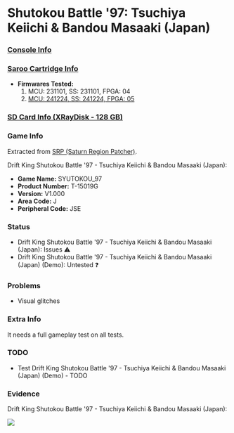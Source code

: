 # Shutokou Battle '97: Tsuchiya Keiichi & Bandou Masaaki (Japan)

### [Console Info](../../../../../Info/Consoles/VA13/README.md)

### [Saroo Cartridge Info](../../../../../Info/Cartridges/RetroGameParadiseStore/1.32F/README.md)

- <b>Firmwares Tested:</b>
  1. MCU: 231101, SS: 231101, FPGA: 04
  2. [MCU: 241224, SS: 241224, FPGA: 05](../02/README.md)

### [SD Card Info (XRayDisk - 128 GB)](../../../../../Info/SdCards/XRayDisk/128GB/fat32/README.md)

### Game Info

Extracted from [SRP (Saturn Region Patcher)](https://segaxtreme.net/resources/saturn-region-patcher.81/download).

Drift King Shutokou Battle '97 - Tsuchiya Keiichi & Bandou Masaaki (Japan):

- <b>Game Name:</b> SYUTOKOU_97
- <b>Product Number:</b> T-15019G
- <b>Version:</b> V1.000
- <b>Area Code:</b> J
- <b>Peripheral Code:</b> JSE

### Status

- Drift King Shutokou Battle '97 - Tsuchiya Keiichi & Bandou Masaaki (Japan): Issues :warning:
- Drift King Shutokou Battle '97 - Tsuchiya Keiichi & Bandou Masaaki (Japan) (Demo): Untested :question:

### Problems

- Visual glitches

### Extra Info

It needs a full gameplay test on all tests.

### TODO

- Test Drift King Shutokou Battle '97 - Tsuchiya Keiichi & Bandou Masaaki (Japan) (Demo) - TODO

### Evidence

Drift King Shutokou Battle '97 - Tsuchiya Keiichi & Bandou Masaaki (Japan):

[![](https://img.youtube.com/vi/xg5PoT02iGw/0.jpg)](https://www.youtube.com/watch?v=xg5PoT02iGw)
